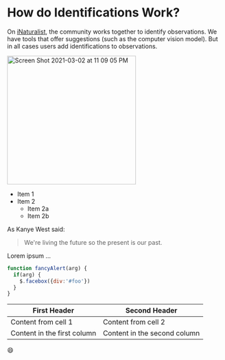 # How do Identifications Work?

On [iNaturalist](https://www.inaturalist.org), the community works together to identify observations. We have tools that offer suggestions (such as the computer vision model). But in all cases users add identifications to observations.

<img width="300" alt="Screen Shot 2021-03-02 at 11 09 05 PM" src="https://user-images.githubusercontent.com/598026/110025278-ff71ca80-7ce3-11eb-89f6-cb312f91cdc6.png">

* Item 1
* Item 2
  * Item 2a
  * Item 2b

As Kanye West said:

> We're living the future so
> the present is our past.

Lorem ipsum ... 

```javascript
function fancyAlert(arg) {
  if(arg) {
    $.facebox({div:'#foo'})
  }
}
```

First Header | Second Header
------------ | -------------
Content from cell 1 | Content from cell 2
Content in the first column | Content in the second column

:smile:
